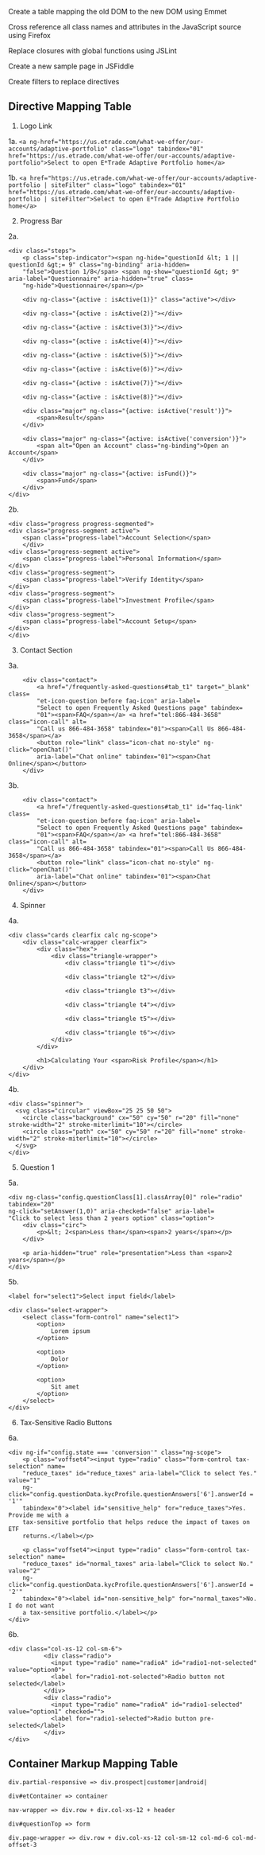 Create a table mapping the old DOM to the new DOM using Emmet

Cross reference all class names and attributes in the JavaScript source using Firefox

Replace closures with global functions using JSLint

Create a new sample page in JSFiddle

Create filters to replace directives

## Directive Mapping Table
1. Logo Link

1a.
`<a ng-href="https://us.etrade.com/what-we-offer/our-accounts/adaptive-portfolio" class="logo" tabindex="01" href="https://us.etrade.com/what-we-offer/our-accounts/adaptive-portfolio">Select to open E*Trade Adaptive Portfolio home</a>`

1b.
`<a href="https://us.etrade.com/what-we-offer/our-accounts/adaptive-portfolio | siteFilter" class="logo" tabindex="01" href="https://us.etrade.com/what-we-offer/our-accounts/adaptive-portfolio | siteFilter">Select to open E*Trade Adaptive Portfolio home</a>`

2. Progress Bar

2a.

    <div class="steps">
        <p class="step-indicator"><span ng-hide="questionId &lt; 1 || questionId &gt;= 9" class="ng-binding" aria-hidden=
        "false">Question 1/8</span> <span ng-show="questionId &gt; 9" aria-label="Questionnaire" aria-hidden="true" class=
        "ng-hide">Questionnaire</span></p>

        <div ng-class="{active : isActive(1)}" class="active"></div>

        <div ng-class="{active : isActive(2)}"></div>

        <div ng-class="{active : isActive(3)}"></div>

        <div ng-class="{active : isActive(4)}"></div>

        <div ng-class="{active : isActive(5)}"></div>

        <div ng-class="{active : isActive(6)}"></div>

        <div ng-class="{active : isActive(7)}"></div>

        <div ng-class="{active : isActive(8)}"></div>

        <div class="major" ng-class="{active: isActive('result')}">
            <span>Result</span>
        </div>

        <div class="major" ng-class="{active: isActive('conversion')}">
            <span alt="Open an Account" class="ng-binding">Open an Account</span>
        </div>

        <div class="major" ng-class="{active: isFund()}">
            <span>Fund</span>
        </div>
    </div>

2b.

    <div class="progress progress-segmented">
	<div class="progress-segment active">
		<span class="progress-label">Account Selection</span>
        </div>
	<div class="progress-segment active">
		<span class="progress-label">Personal Information</span>
	</div>
	<div class="progress-segment">
		<span class="progress-label">Verify Identity</span>
	</div>
	<div class="progress-segment">
		<span class="progress-label">Investment Profile</span>
	</div>
	<div class="progress-segment">
		<span class="progress-label">Account Setup</span>
	</div>
    </div>

3. Contact Section

3a.

        <div class="contact">
            <a href="/frequently-asked-questions#tab_t1" target="_blank" class=
            "et-icon-question before faq-icon" aria-label=
            "Select to open Frequently Asked Questions page" tabindex=
            "01"><span>FAQ</span></a> <a href="tel:866-484-3658" class="icon-call" alt=
            "Call us 866-484-3658" tabindex="01"><span>Call Us 866-484-3658</span></a>
            <button role="link" class="icon-chat no-style" ng-click="openChat()"
            aria-label="Chat online" tabindex="01"><span>Chat Online</span></button>
        </div>

3b.

        <div class="contact">
            <a href="/frequently-asked-questions#tab_t1" id="faq-link" class=
            "et-icon-question before faq-icon" aria-label=
            "Select to open Frequently Asked Questions page" tabindex=
            "01"><span>FAQ</span></a> <a href="tel:866-484-3658" class="icon-call" alt=
            "Call us 866-484-3658" tabindex="01"><span>Call Us 866-484-3658</span></a>
            <button role="link" class="icon-chat no-style" ng-click="openChat()"
            aria-label="Chat online" tabindex="01"><span>Chat Online</span></button>
        </div>

4. Spinner

4a.

    <div class="cards clearfix calc ng-scope">
        <div class="calc-wrapper clearfix">
            <div class="hex">
                <div class="triangle-wrapper">
                    <div class="triangle t1"></div>

                    <div class="triangle t2"></div>

                    <div class="triangle t3"></div>

                    <div class="triangle t4"></div>

                    <div class="triangle t5"></div>

                    <div class="triangle t6"></div>
                </div>
            </div>

            <h1>Calculating Your <span>Risk Profile</span></h1>
        </div>
    </div>

4b.

    <div class="spinner">
      <svg class="circular" viewBox="25 25 50 50">
        <circle class="background" cx="50" cy="50" r="20" fill="none" stroke-width="2" stroke-miterlimit="10"></circle>
        <circle class="path" cx="50" cy="50" r="20" fill="none" stroke-width="2" stroke-miterlimit="10"></circle>
      </svg>
    </div>

5. Question 1

5a. 
 
    <div ng-class="config.questionClass[1].classArray[0]" role="radio" tabindex="20"
    ng-click="setAnswer(1,0)" aria-checked="false" aria-label=
    "Click to select less than 2 years option" class="option">
        <div class="circ">
            <p>&lt; 2<span>Less than</span><span>2 years</span></p>
        </div>

        <p aria-hidden="true" role="presentation">Less than <span>2 years</span></p>
    </div>

5b.

    <label for="select1">Select input field</label>

    <div class="select-wrapper">
        <select class="form-control" name="select1">
            <option>
                Lorem ipsum
            </option>

            <option>
                Dolor
            </option>

            <option>
                Sit amet
            </option>
        </select>
    </div>

6. Tax-Sensitive Radio Buttons

6a.

    <div ng-if="config.state === 'conversion'" class="ng-scope">
        <p class="voffset4"><input type="radio" class="form-control tax-selection" name=
        "reduce_taxes" id="reduce_taxes" aria-label="Click to select Yes." value="1"
        ng-click="config.questionData.kycProfile.questionAnswers['6'].answerId = '1'"
        tabindex="0"><label id="sensitive_help" for="reduce_taxes">Yes. Provide me with a
        tax-sensitive portfolio that helps reduce the impact of taxes on ETF
        returns.</label></p>

        <p class="voffset4"><input type="radio" class="form-control tax-selection" name=
        "reduce_taxes" id="normal_taxes" aria-label="Click to select No." value="2"
        ng-click="config.questionData.kycProfile.questionAnswers['6'].answerId = '2'"
        tabindex="0"><label id="non-sensitive_help" for="normal_taxes">No. I do not want
        a tax-sensitive portfolio.</label></p>
    </div>

6b.

    <div class="col-xs-12 col-sm-6">
              <div class="radio">
                <input type="radio" name="radioA" id="radio1-not-selected" value="option0">
                <label for="radio1-not-selected">Radio button not selected</label>
              </div>
              <div class="radio">
                <input type="radio" name="radioA" id="radio1-selected" value="option1" checked="">
                <label for="radio1-selected">Radio button pre-selected</label>
              </div>
    </div>

## Container Markup Mapping Table
`div.partial-responsive => div.prospect|customer|android| `

`div#etContainer => container `

`nav-wrapper => div.row + div.col-xs-12 + header`

`div#questionTop => form`

`div.page-wrapper => div.row + div.col-xs-12 col-sm-12 col-md-6 col-md-offset-3`